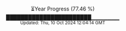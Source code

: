 <p align="center">
⏳Year Progress (77.46 %)<br>
███████████████████████▁▁▁▁▁▁▁ <br>
<sub>Updated: Thu, 10 Oct 2024 12:04:14 GMT</sub>
</p>

